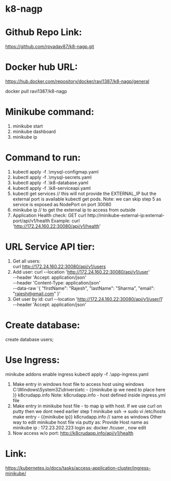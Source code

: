 # k8-nagp

Github Repo Link:
===============
https://github.com/rpyadav87/k8-nagp.git

Docker hub URL:
==============
https://hub.docker.com/repository/docker/ravi1387/k8-nagp/general

docker pull ravi1387/k8-nagp

Minikube command:
================
1. minikube start
2. minikube dashboard
3. minikube ip

Command to run:
===============
1. kubectl apply -f .\mysql-configmap.yaml
2. kubectl apply -f .\mysql-secrets.yaml
3. kubectl apply -f .\k8-database.yaml   
4. kubectl apply -f .\k8-serviceapi.yaml
5. kubectl get services // this will not provide the EXTERNAL_IP but the external port is 
   available kubectl get pods.
   Note: we can skip step 5 as service is exposed as NodePort on port 30080 
6. minikube ip // to get the external ip to access from outside
7. Application Health check:
   GET curl http://minikube-external-ip:external-port/api/v1/health
   Example: curl 'http://172.24.160.22:30080/api/v1/health'

URL Service API tier:
===================

1. Get all users:  
   curl http://172.24.160.22:30080/api/v1/users
2. Add user:
   curl --location 'http://172.24.160.22:30080/api/v1/user' \
   --header 'Accept: application/json' \
   --header 'Content-Type: application/json' \
   --data-raw '{
   "firstName": "Rajesh",
   "lastName": "Sharma",
   "email": "rajesh@gmail.com"
   }'
3. Get user by id:
   curl --location 'http://172.24.160.22:30080/api/v1/user/1' \
   --header 'Accept: application/json'

Create database:
================
create database users;

Use Ingress:
=============
minikube addons enable ingress kubectl apply -f .\app-ingress.yaml

1. Make entry in windows host file to access host using windows C:\Windows\System32\drivers\etc -
   {{minikube ip we need to place here }} k8crudapp.info Note: k8crudapp.info - host defined inside
   ingress.yml file
2. Make entry in minikube host file - to map ip with host. If we use curl on putty then we dont need
   earlier step 1 minikube ssh -> sudo vi /etc/hosts  
   make entry - {{minikube ip}} k8crudapp.info // same as windows Other way to edit minikube host
   file via putty as:
   Provide Host name as minikube ip : 172.23.202.223 login as: docker /tcuser , now edit
3. Now access w/o port: http://k8crudapp.info/api/v1/health

Link:
=======
https://kubernetes.io/docs/tasks/access-application-cluster/ingress-minikube/
